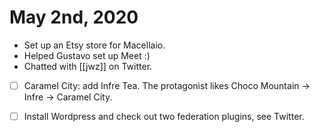 # May 2nd, 2020
- Set up an Etsy store for Macellaio.
- Helped Gustavo set up Meet :)
- Chatted with [[jwz]] on Twitter.
- [ ] Caramel City: add Infre Tea. The protagonist likes Choco Mountain -> Infre -> Caramel City.
- [ ] Install Wordpress and check out two federation plugins, see Twitter.


